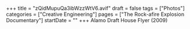 +++
title = "zQidMupuQa3ibWzzWtV6.avif"
draft = false
tags = ["Photos"]
categories = ["Creative Engineering"]
pages = ["The Rock-afire Explosion Documentary"]
startDate = ""
+++
Alamo Draft House Flyer (2009)
